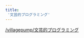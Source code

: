 ```yaml
---
title:
 '文芸的プログラミング'
---
```


[/villagepump/文芸的プログラミング](https://scrapbox.io/villagepump/文芸的プログラミング)
